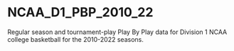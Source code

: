 # NCAA_D1_PBP_2010_22

Regular season and tournament-play Play By Play data for Division 1 NCAA college basketball for the 2010-2022 seasons.
